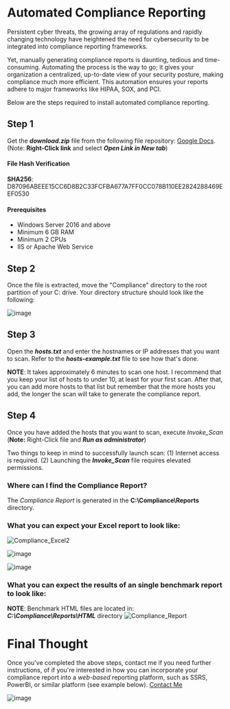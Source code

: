 # Automated Compliance Reporting
Persistent cyber threats, the growing array of regulations and rapidly changing technology have heightened the need for cybersecurity to be integrated into compliance reporting frameworks.

Yet, manually generating compliance reports is daunting, tedious and time-consuming. Automating the process is the way to go; it gives your organization a centralized, up-to-date view of your security posture, making compliance much more efficient. This automation ensures your reports adhere to major frameworks like HIPAA, SOX, and PCI.  

Below are the steps required to install automated compliance reporting.

## Step 1
Get the **_download.zip_** file from the following file repository: [Google Docs](https://drive.google.com/file/d/1peL3pvwwmRnpRccKjUtYGR2iO6TY4YAr/view?usp=sharing). (Note: **Right-Click link** and select **_Open Link in New tab_**)
#### File Hash Verification
**SHA256**: D87096ABEEE15CC6D8B2C33FCFBA677A7FF0CC078B110EE2824288469EEF0530 
#### Prerequisites
+ Windows Server 2016 and above
+ Minimum 6 GB RAM
+ Minimum 2 CPUs
+ IIS or Apache Web Service

## Step 2
Once the file is extracted, move the "Compliance" directory to the root partition of your C: drive. Your directory structure should look like the following:

![image](https://github.com/peterrod54/Compliance/assets/57069647/6da2efbc-1b16-4db7-ac99-b96e59a20aa8)

## Step 3
Open the **_hosts.txt_** and enter the hostnames or IP addresses that you want to scan. Refer to the **_hosts_-_example.txt_** file to see how that's done.

**NOTE**: It takes approximately 6 minutes to scan one host.  I recommend that you keep your list of hosts to under 10, at least for your first scan.  After that, you can add more hosts to that list but remember that the more hosts you add, the longer the scan will take to generate the compliance report.

## Step 4

Once you have added the hosts that you want to scan, execute _Invoke_Scan_  (**Note:** Right-Click file and **_Run as administrator_**)

Two things to keep in mind to successfully launch scan:
(1) Internet access is required.
(2) Launching the **_Invoke_Scan_** file requires elevated permissions.

### Where can I find the Compliance Report?
The _Compliance Report_ is generated in the **C:\Compliance\Reports** directory.

### What you can expect your Excel report to look like:
![Compliance_Excel2](https://github.com/peterrod54/Compliance/assets/57069647/ff60449b-1d94-4f09-9740-22f7b7fc913f)

![image](https://github.com/peterrod54/Compliance/assets/57069647/66781262-6fea-479a-8575-4b1c3ed57e24)

![image](https://github.com/peterrod54/Compliance/assets/57069647/74423c72-f4e8-4ccf-80a8-07bfe132c54e)


### What you can expect the results of an single benchmark report to look like:
**NOTE**: Benchmark HTML files are located in: **_C:\Compliance\Reports\HTML_** directory
![Compliance_Report](https://github.com/peterrod54/Compliance/assets/57069647/7175933b-f1c1-4b68-b8eb-3745043b0055)



# Final Thought
Once you've completed the above steps, contact me if you need further instructions, of if you're interested in how you can incorporate your compliance report into a _web-based_ reporting platform, such as SSRS, PowerBI, or similar platform (see example below). [Contact Me](mailto:peter@variacom.com)

![image](https://github.com/peterrod54/Compliance/assets/57069647/77b36f61-0950-4508-aaf8-2de182c25be2)

